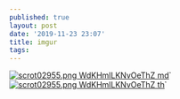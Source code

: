 ```yaml
---
published: true
layout: post
date: '2019-11-23 23:07'
title: imgur
tags: 
---
```

[![scrot02955.png WdKHmlLKNvOeThZ md](https://i.imgur.com/HeTuwWrl.png)̉](https://i.imgur.com/HeTuwWr.png)
[![scrot02955.png WdKHmlLKNvOeThZ th](https://i.imgur.com/HeTuwWrb.png)̉](https://i.imgur.com/HeTuwWr.png)
